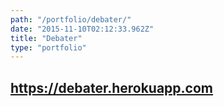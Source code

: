 ```yaml
---
path: "/portfolio/debater/"
date: "2015-11-10T02:12:33.962Z"
title: "Debater"
type: "portfolio"
---
```


## <https://debater.herokuapp.com>
